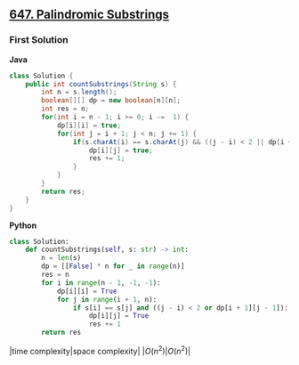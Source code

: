 ## [647. Palindromic Substrings](https://leetcode.cn/problems/palindromic-substrings/)

### First Solution
**Java**
```java
class Solution {
    public int countSubstrings(String s) {
        int n = s.length();
        boolean[][] dp = new boolean[n][n];
        int res = n;
        for(int i = n - 1; i >= 0; i -=  1) {
            dp[i][i] = true;
            for(int j = i + 1; j < n; j += 1) {
                if(s.charAt(i) == s.charAt(j) && ((j - i) < 2 || dp[i + 1][j - 1])) {
                    dp[i][j] = true;
                    res += 1;
                }
            }
        }
        return res;
    }
}
```
**Python**
```python
class Solution:
    def countSubstrings(self, s: str) -> int:
        n = len(s)
        dp = [[False] * n for _ in range(n)]
        res = n
        for i in range(n - 1, -1, -1):
            dp[i][i] = True
            for j in range(i + 1, n):
                if s[i] == s[j] and ((j - i) < 2 or dp[i + 1][j - 1]):
                    dp[i][j] = True
                    res += 1
        return res
```
|time complexity|space complexity|
|$O(n^2)$|$O(n^2)$|